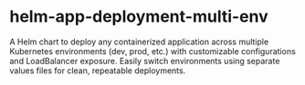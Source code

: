 # helm-app-deployment-multi-env
A Helm chart to deploy any containerized application across multiple Kubernetes environments (dev, prod, etc.) with customizable configurations and LoadBalancer exposure. Easily switch environments using separate values files for clean, repeatable deployments.
